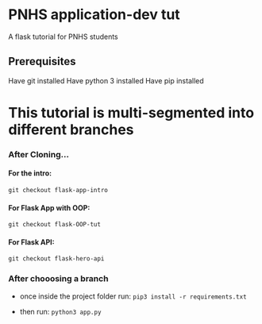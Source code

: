# PNHS application-dev tut
A flask tutorial for PNHS students



## Prerequisites
Have git installed
Have python 3 installed
Have pip installed




# This tutorial is multi-segmented into different branches

### After Cloning...

#### For the intro:
`git checkout flask-app-intro`

#### For Flask App with OOP:
`git checkout flask-OOP-tut`

#### For Flask API:
`git checkout flask-hero-api`


### After chooosing a branch
- once inside the project folder run:
    `pip3 install -r requirements.txt`

- then run:
    `python3 app.py`





